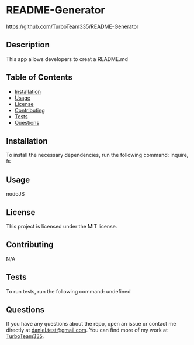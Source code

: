 
  # README-Generator
  https://github.com/TurboTeam335/README-Generator
  
  ## Description
  This app allows developers to creat a README.md
  
  ## Table of Contents
  * [Installation](#installation)
  * [Usage](#usage)
  * [License](#license)
  * [Contributing](#contributing)
  * [Tests](#tests)
  * [Questions](#questions)
  
  ## Installation
  To install the necessary dependencies, run the following command:
  inquire, fs
  
  ## Usage
  nodeJS
  
  ## License
  This project is licensed under the MIT license.
  
  ## Contributing
  N/A
  
  ## Tests
  To run tests, run the following command:
  undefined
  
  ## Questions
  If you have any questions about the repo, open an issue or contact me directly at [daniel.test@gmail.com](mailto:daniel.test@gmail.com). You can find more of my work at [TurboTeam335](https://github.com/TurboTeam335/).
  